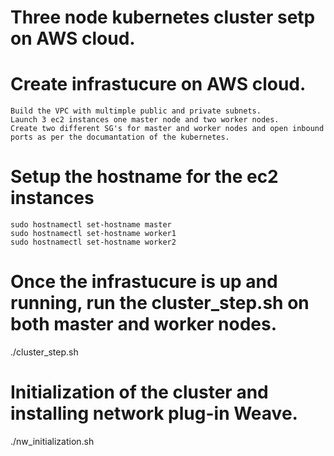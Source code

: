 # Three node kubernetes cluster setp on AWS cloud.
# Create infrastucure on AWS cloud.
	Build the VPC with multimple public and private subnets.
	Launch 3 ec2 instances one master node and two worker nodes.
	Create two different SG's for master and worker nodes and open inbound ports as per the documantation of the kubernetes.
# Setup the hostname for the ec2 instances
	sudo hostnamectl set-hostname master
	sudo hostnamectl set-hostname worker1
	sudo hostnamectl set-hostname worker2
# Once the infrastucure is up and running, run the cluster_step.sh on both master and worker nodes.
./cluster_step.sh

# Initialization of the cluster and installing network plug-in Weave.
./nw_initialization.sh

